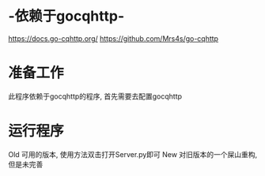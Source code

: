 # -依赖于gocqhttp-
https://docs.go-cqhttp.org/
https://github.com/Mrs4s/go-cqhttp

# 准备工作
此程序依赖于gocqhttp的程序, 首先需要去配置gocqhttp


# 运行程序
Old   可用的版本, 使用方法双击打开Server.py即可
New   对旧版本的一个屎山重构, 但是未完善
